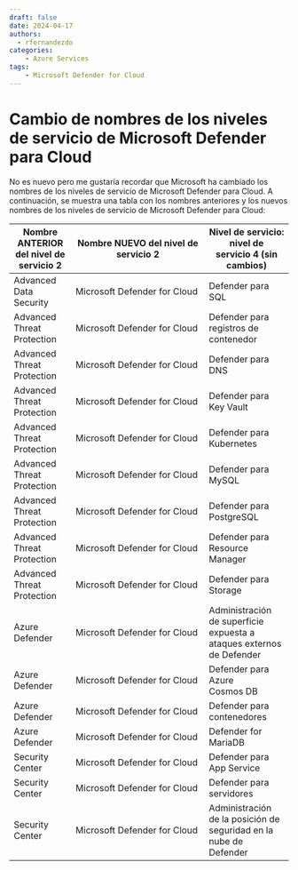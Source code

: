 ```yaml
---
draft: false
date: 2024-04-17    
authors:
  - rfernandezdo
categories:
    - Azure Services
tags:
    - Microsoft Defender for Cloud
---
```


# Cambio de nombres de los niveles de servicio de Microsoft Defender para Cloud

No es nuevo pero me gustaría recordar que Microsoft ha cambiado los nombres de los niveles de servicio de Microsoft Defender para Cloud. A continuación, se muestra una tabla con los nombres anteriores y los nuevos nombres de los niveles de servicio de Microsoft Defender para Cloud:

| Nombre ANTERIOR del nivel de servicio 2 | Nombre NUEVO del nivel de servicio 2 | Nivel de servicio: nivel de servicio 4 (sin cambios) |
| --- | --- | --- |
| Advanced Data Security | Microsoft Defender for Cloud | Defender para SQL |
| Advanced Threat Protection | Microsoft Defender for Cloud | Defender para registros de contenedor |
| Advanced Threat Protection | Microsoft Defender for Cloud | Defender para DNS |
| Advanced Threat Protection | Microsoft Defender for Cloud | Defender para Key Vault |
| Advanced Threat Protection | Microsoft Defender for Cloud | Defender para Kubernetes |
| Advanced Threat Protection | Microsoft Defender for Cloud | Defender para MySQL |
| Advanced Threat Protection | Microsoft Defender for Cloud | Defender para PostgreSQL |
| Advanced Threat Protection | Microsoft Defender for Cloud | Defender para Resource Manager |
| Advanced Threat Protection | Microsoft Defender for Cloud | Defender para Storage |
| Azure Defender | Microsoft Defender for Cloud | Administración de superficie expuesta a ataques externos de Defender |
| Azure Defender | Microsoft Defender for Cloud | Defender para Azure Cosmos DB |
| Azure Defender | Microsoft Defender for Cloud | Defender para contenedores |
| Azure Defender | Microsoft Defender for Cloud | Defender for MariaDB |
| Security Center | Microsoft Defender for Cloud | Defender para App Service |
| Security Center | Microsoft Defender for Cloud | Defender para servidores |
| Security Center | Microsoft Defender for Cloud | Administración de la posición de seguridad en la nube de Defender |



